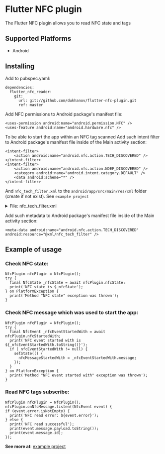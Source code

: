 # Flutter NFC plugin

The Flutter NFC plugin allows you to read NFC state and tags

## Supported Platforms

* Android

## Installing

Add to pubspec.yaml:

```
dependencies:
  flutter_nfc_reader:
    git:
      url: git://github.com/dukhanov/flutter-nfc-plugin.git
      ref: master
```

Add NFC permissions to Android package's manifest file:

```
<uses-permission android:name="android.permission.NFC" />
<uses-feature android:name="android.hardware.nfc" />
```

To be able to start the app within an NFC tag scanned
Add such intent filter to Android package's manifest file inside of the Main activity section:

```
<intent-filter>
    <action android:name="android.nfc.action.TECH_DISCOVERED" />
</intent-filter>
<intent-filter>
    <action android:name="android.nfc.action.NDEF_DISCOVERED" />
    <category android:name="android.intent.category.DEFAULT" />
    <data android:scheme="*" />
</intent-filter>
```

And `nfc_tech_filter.xml` to the `android/app/src/main/res/xml` folder (create if not exist). See `example project`

<details><summary>File: nfc_tech_filter.xml</summary>

```
<resources xmlns:xliff="urn:oasis:names:tc:xliff:document:1.2">
    <tech-list>
        <tech>android.nfc.tech.NfcA</tech>
    </tech-list>
    <tech-list>
        <tech>android.nfc.tech.NfcB</tech>
    </tech-list>
    <tech-list>
        <tech>android.nfc.tech.NfcBarcode</tech>
    </tech-list>
    <tech-list>
        <tech>android.nfc.tech.NfcF</tech>
    </tech-list>
    <tech-list>
        <tech>android.nfc.tech.NfcV</tech>
    </tech-list>
    <tech-list>
        <tech>android.nfc.tech.IsoDep</tech>
    </tech-list>
    <tech-list>
        <tech>android.nfc.tech.MifareClassic</tech>
    </tech-list>
    <tech-list>
        <tech>android.nfc.tech.MifareUltralight</tech>
    </tech-list>
    <tech-list>
        <tech>android.nfc.tech.Ndef</tech>
    </tech-list>
    <tech-list>
        <tech>android.nfc.tech.NdefFormatable</tech>
    </tech-list>
</resources>
```

</details>

Add such metadata to Android package's manifest file inside of the Main activity section:
```
<meta-data android:name="android.nfc.action.TECH_DISCOVERED" android:resource="@xml/nfc_tech_filter" />
```

## Example of usage

### Check NFC state:

```
NfcPlugin nfcPlugin = NfcPlugin();
try {
  final NfcState _nfcState = await nfcPlugin.nfcState;
  print('NFC state is $_nfcState');
} on PlatformException {
  print('Method "NFC state" exception was thrown');
}

```

### Check NFC message which was used to start the app:

```
NfcPlugin nfcPlugin = NfcPlugin();
try {
  final NfcEvent _nfcEventStartedWith = await nfcPlugin.nfcStartedWith;
  print('NFC event started with is ${_nfcEventStartedWith.toString()}');
  if (_nfcEventStartedWith != null) {
    setState(() {
      nfcMessageStartedWith = _nfcEventStartedWith.message;
    });
  }
} on PlatformException {
  print('Method "NFC event started with" exception was thrown');
}

```

### Read NFC tags subscribe:

```
NfcPlugin nfcPlugin = NfcPlugin();
nfcPlugin.onNfcMessage.listen((NfcEvent event) {
if (event.error.isNotEmpty) {
  print('NFC read error: ${event.error}');
} else {
  print('NFC read successful');
  print(event.message.payload.toString());
  print(event.message.id);
});

```

**See more at**: [example project](example/lib/main.dart)